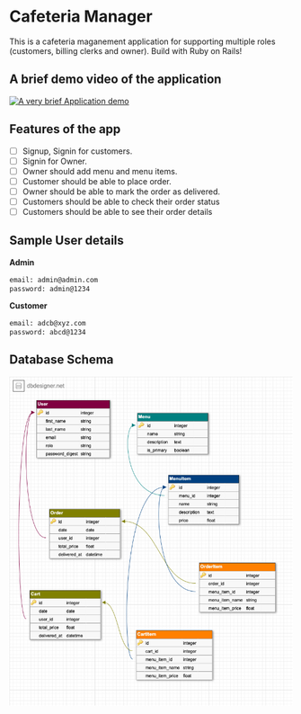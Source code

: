 # Cafeteria Manager

This is a cafeteria maganement application for supporting multiple roles (customers, billing clerks and owner). Build with Ruby on Rails!

## A brief demo video of the application
[![A very brief Application demo](http://img.youtube.com/vi/8gechr-uAEY/0.jpg)](http://www.youtube.com/watch?v=8gechr-uAEY "Application Demo")


## Features of the app
- [ ] Signup, Signin for customers.
- [ ] Signin for Owner.
- [ ] Owner should add menu and menu items.
- [ ] Customer should be able to place order.
- [ ] Owner should be able to mark the order as delivered.
- [ ] Customers should be able to check their order status
- [ ] Customers should be able to see their order details

## Sample User details
**Admin**
```
email: admin@admin.com
password: admin@1234
```

**Customer**
```
email: adcb@xyz.com
password: abcd@1234
```


## Database Schema
![Schema](./screenshots/cafeteria_db.png)
